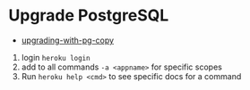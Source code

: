 # Upgrade PostgreSQL

- [upgrading-with-pg-copy](https://devcenter.heroku.com/articles/upgrading-heroku-postgres-databases#upgrading-with-pg-copy)

1. login `heroku login`
2. add to all commands `-a <appname>` for specific scopes
3. Run `heroku help <cmd>` to see specific docs for a command
